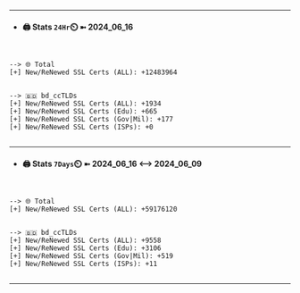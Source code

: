 

---
- #### 🖨️ **Stats** `24Hr`⏲️ ➼ 2024_06_16
```console


--> 🌐 Total
[+] New/ReNewed SSL Certs (ALL): +12483964


--> 🇧🇩 bd_ccTLDs
[+] New/ReNewed SSL Certs (ALL): +1934
[+] New/ReNewed SSL Certs (Edu): +665
[+] New/ReNewed SSL Certs (Gov|Mil): +177
[+] New/ReNewed SSL Certs (ISPs): +0


```

---
- #### 🖨️ **Stats** `7Days`⏲️ ➼ 2024_06_16 <--> 2024_06_09
```console


--> 🌐 Total
[+] New/ReNewed SSL Certs (ALL): +59176120


--> 🇧🇩 bd_ccTLDs
[+] New/ReNewed SSL Certs (ALL): +9558
[+] New/ReNewed SSL Certs (Edu): +3106
[+] New/ReNewed SSL Certs (Gov|Mil): +519
[+] New/ReNewed SSL Certs (ISPs): +11


```

---

